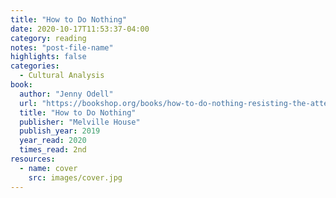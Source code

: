 ```yaml
---
title: "How to Do Nothing"
date: 2020-10-17T11:53:37-04:00
category: reading
notes: "post-file-name"
highlights: false
categories:
  - Cultural Analysis
book:
  author: "Jenny Odell"
  url: "https://bookshop.org/books/how-to-do-nothing-resisting-the-attention-economy/9781612197494"
  title: "How to Do Nothing"
  publisher: "Melville House"
  publish_year: 2019
  year_read: 2020
  times_read: 2nd
resources:
  - name: cover
    src: images/cover.jpg
---
```


